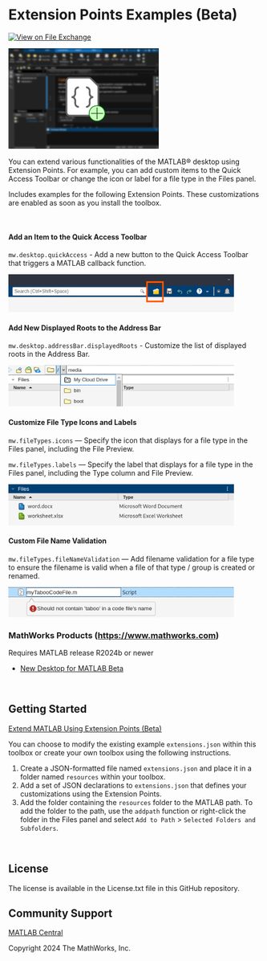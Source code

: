 # Extension Points Examples (Beta)

[![View <Extension Points Examples> on File Exchange](https://www.mathworks.com/matlabcentral/images/matlab-file-exchange.svg)](https://www.mathworks.com/matlabcentral/fileexchange/174625-extension-points-examples)

<img src="./screenshots/preview.png" width=300 height=200 alt="preview">
<br>

You can extend various functionalities of the MATLAB&reg; desktop using Extension Points. For example, you can add custom items to the Quick Access Toolbar or change the icon or label for a file type in the Files panel.

Includes examples for the following Extension Points. These customizations are enabled as soon as you install the toolbox.

<br>

#### Add an Item to the Quick Access Toolbar
`mw.desktop.quickAccess` - Add a new button to the Quick Access Toolbar that triggers a MATLAB callback function.

<img src="./screenshots/demo-quickAccess.png" width=450 height=75 alt="preview">
<br>

#### Add New Displayed Roots to the Address Bar
`mw.desktop.addressBar.displayedRoots` - Customize the list of displayed roots in the Address Bar.

<img src="./screenshots/demo-addressBarDisplayedRoots.png" width=450 height=82 alt="preview">
<br>

#### Customize File Type Icons and Labels
`mw.fileTypes.icons` — Specify the icon that displays for a file type in the Files panel, including the File Preview.

`mw.fileTypes.labels` — Specify the label that displays for a file type in the Files panel, including the Type column and File Preview.

<img src="./screenshots/demo-icons-labels.png" width=450 height=82 alt="preview">
<br>

#### Custom File Name Validation
`mw.fileTypes.fileNameValidation` — Add filename validation for a file type to ensure the filename is valid when a file of that type / group is created or renamed.

<img src="./screenshots/demo-filenameValidation.png" width=450 height=60 alt="preview">
<br>

### MathWorks Products (https://www.mathworks.com)

Requires MATLAB release R2024b or newer
- [New Desktop for MATLAB Beta](https://www.mathworks.com/matlabcentral/fileexchange/119593-new-desktop-for-matlab-beta)
<br>

## Getting Started
[Extend MATLAB Using Extension Points (Beta)](https://www.mathworks.com/help/matlab/matlab_env/extend-matlab-using-extension-points-beta.html)

You can choose to modify the existing example `extensions.json` within this toolbox or create your own toolbox using the following instructions.

1. Create a JSON-formatted file named `extensions.json` and place it in a folder named `resources` within your toolbox.
2. Add a set of JSON declarations to `extensions.json` that defines your customizations using the Extension Points.
3. Add the folder containing the `resources` folder to the MATLAB path. To add the folder to the path, use the `addpath` function or right-click the folder in the Files panel and select `Add to Path` > `Selected Folders and Subfolders`.
<br>

## License
The license is available in the License.txt file in this GitHub repository.
<br>

## Community Support
[MATLAB Central](https://www.mathworks.com/matlabcentral)
<br>

Copyright 2024 The MathWorks, Inc.
